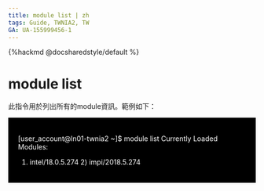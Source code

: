 ```yaml
---
title: module list | zh
tags: Guide, TWNIA2, TW
GA: UA-155999456-1
---
```


{%hackmd @docsharedstyle/default %}


# module list

此指令用於列出所有的module資訊。範例如下：

<div style="background-color:black;color:white;padding:20px;">

[user_account@ln01-twnia2 ~]$ module list
Currently Loaded Modules:
  1) intel/18.0.5.274	2) impi/2018.5.274

</div>
